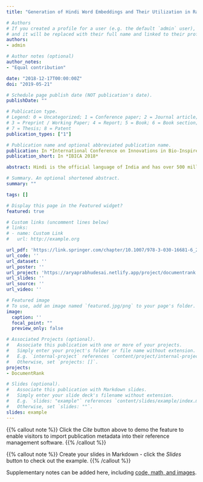 ```yaml
---
title: "Generation of Hindi Word Embeddings and Their Utilization in Ranking Documents Using Negative Sampling Architecture, t-SNE Visualization and TF-IDF Based Weighted Average of Vectors"

# Authors
# If you created a profile for a user (e.g. the default `admin` user), write the username (folder name) here 
# and it will be replaced with their full name and linked to their profile.
authors:
- admin

# Author notes (optional)
author_notes:
- "Equal contribution"

date: "2018-12-17T00:00:00Z"
doi: "2019-05-21"

# Schedule page publish date (NOT publication's date).
publishDate: ""

# Publication type.
# Legend: 0 = Uncategorized; 1 = Conference paper; 2 = Journal article;
# 3 = Preprint / Working Paper; 4 = Report; 5 = Book; 6 = Book section;
# 7 = Thesis; 8 = Patent
publication_types: ["1"]

# Publication name and optional abbreviated publication name.
publication: In *International Conference on Innovations in Bio-Inspired Computing and Applications*
publication_short: In *IBICA 2018*

abstract: Hindi is the official language of India and has over 500 million speakers worldwide. Being a dominant language with a widespread impact, implies the need for development of technologies that cater to its native speakers. In this paper, a text mining based information retrieval model has been developed to generate Hindi word embeddings and their application ranking documents in order of relevance to an input query. Word embeddings are multi-dimensional vectors that can be created by utilizing the linguistic context of words in a large corpus. To generate the embeddings, a corpus was created from the Hindi Wikipedia dump, on which the skip-gram approach was applied using a neural network based negative sampling-architecture. The weighted average of each word embedding along with its tf-idf score generated the embeddings for each individual document. The cosine-similarity was then calculated between each document vector and the query vector. Using these similarity scores, the documents were ranked in descending order of relevance to the query. Highly relevant rankings were obtained in response to a query input. The results of the model were visualized using the t-SNE visualization method. The accuracy of this method proves that in the process of conversion of words to numeric vectors, the semantic context of the words was preserved.

# Summary. An optional shortened abstract.
summary: ""

tags: []

# Display this page in the Featured widget?
featured: true

# Custom links (uncomment lines below)
# links:
# - name: Custom Link
#   url: http://example.org

url_pdf: 'https://link.springer.com/chapter/10.1007/978-3-030-16681-6_28'
url_code: ''
url_dataset: ''
url_poster: ''
url_project: 'https://aryaprabhudesai.netlify.app/project/documentrank.jpg/'
url_slides: ''
url_source: ''
url_video: ''

# Featured image
# To use, add an image named `featured.jpg/png` to your page's folder. 
image:
  caption: ''
  focal_point: ""
  preview_only: false

# Associated Projects (optional).
#   Associate this publication with one or more of your projects.
#   Simply enter your project's folder or file name without extension.
#   E.g. `internal-project` references `content/project/internal-project/index.md`.
#   Otherwise, set `projects: []`.
projects:
- DocumentRank

# Slides (optional).
#   Associate this publication with Markdown slides.
#   Simply enter your slide deck's filename without extension.
#   E.g. `slides: "example"` references `content/slides/example/index.md`.
#   Otherwise, set `slides: ""`.
slides: example
---
```


{{% callout note %}}
Click the *Cite* button above to demo the feature to enable visitors to import publication metadata into their reference management software.
{{% /callout %}}

{{% callout note %}}
Create your slides in Markdown - click the *Slides* button to check out the example.
{{% /callout %}}

Supplementary notes can be added here, including [code, math, and images](https://wowchemy.com/docs/writing-markdown-latex/).

